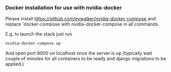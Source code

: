 ### Docker installation for use with nvidia-docker

Please install https://github.com/eywalker/nvidia-docker-compose and replace 'docker-compose with nvidia-docker-compose in all commands.

E.g. to launch the stack just run 
````bash
nvidia-docker-compose up
````
And open port 8000 on localhost once the server is up (typically wait couple of minutes for all containers to be ready and django migrations to be applied.)
